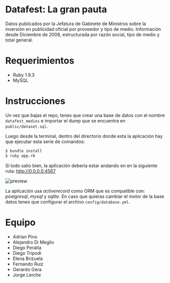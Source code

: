 Datafest: La gran pauta
===========================

Datos publicados por la Jefatura de Gabinete de Ministros sobre la inversión en publicidad oficial por proveedor y tipo de medio. Información desde Diciembre de 2008, estructurada por razón social, tipo de medio y total general.

Requerimientos
==============

- Ruby 1.9.3
- MySQL


Instrucciones
=============

Un vez que bajas el repo, tenes que crear una base de datos con el nombre `datafest_medios` e importar el dump que se encuentra en `public/dataset.sql`.

Luego desde la terminal, dentro del directorio donde esta la aplicación hay que ejecutar esta serie de comandos:

~~~ bash
$ bundle install
$ ruby app.rb
~~~

Sí todo salio bien, la aplicación deberia estar andando en en la siguiente ruta: http://0.0.0.0:4567

![preview](http://cl.ly/image/2e0l2C0A431Y/datafest_preview.png)

La aplicación usa *activerecord* como ORM que es compatible con: *postgresql*, *mysql* y *sqlite*. En caso que quieras cambiar el motor de la base datos tenes que configurar el archivo `config/database.yml`.


Equipo
======

- Adrian Pino
- Alejandro Di Meglio
- Diego Peralta
- Diego Tripodi
- Elena Brizuela
- Fernando Ruiz
- Gerardo Gera
- Jorge Lerche


